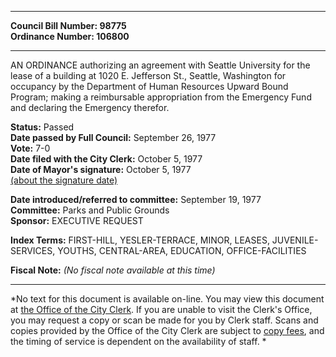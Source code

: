 * * * * *  
  
**Council Bill Number: [](#h0)[](#h2)98775**   
**Ordinance Number: 106800**  
  
* * * * *  
  
AN ORDINANCE authorizing an agreement with Seattle University for the lease of a building at 1020 E. Jefferson St., Seattle, Washington for occupancy by the Department of Human Resources Upward Bound Program; making a reimbursable appropriation from the Emergency Fund and declaring the Emergency therefor.  
  
**Status:** Passed   
**Date passed by Full Council:** September 26, 1977   
**Vote:** 7-0   
**Date filed with the City Clerk:** October 5, 1977   
**Date of Mayor's signature:** October 5, 1977   
[(about the signature date)](/~public/approvaldate.htm)   
  
  
**Date introduced/referred to committee:** September 19, 1977   
**Committee:** Parks and Public Grounds   
**Sponsor:** EXECUTIVE REQUEST   
  
**Index Terms:** FIRST-HILL, YESLER-TERRACE, MINOR, LEASES, JUVENILE-SERVICES, YOUTHS, CENTRAL-AREA, EDUCATION, OFFICE-FACILITIES  
  
**Fiscal Note:** *(No fiscal note available at this time)*  
  
* * * * *  
  
*No text for this document is available on-line. You may view this document at [the Office of the City Clerk](http://www.seattle.gov/leg/clerk/contactUs.htm). If you are unable to visit the Clerk's Office, you may request a copy or scan be made for you by Clerk staff. Scans and copies provided by the Office of the City Clerk are subject to [copy fees](http://clerk.seattle.gov/~public/clerkfees.htm), and the timing of service is dependent on the availability of staff. *  
  
  
